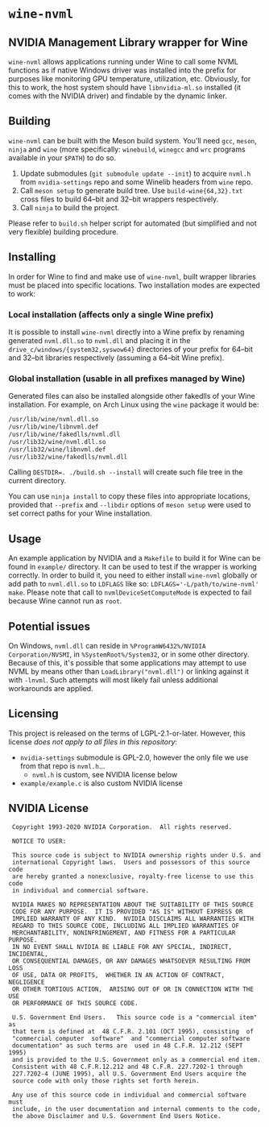 # `wine-nvml`

## NVIDIA Management Library wrapper for Wine

`wine-nvml` allows applications running under Wine to call some NVML functions as if native Windows driver was installed into the prefix for purposes like monitoring GPU temperature, utilization, etc. Obviously, for this to work, the host system should have `libnvidia-ml.so` installed (it comes with the NVIDIA driver) and findable by the dynamic linker.

## Building

`wine-nvml` can be built with the Meson build system. You'll need `gcc`, `meson`, `ninja` and `wine` (more specifically: `winebuild`, `winegcc` and `wrc` programs available in your `$PATH`) to do so.

1. Update submodules (`git submodule update --init`) to acquire `nvml.h` from `nvidia-settings` repo and some Winelib headers from `wine` repo.
2. Call `meson setup` to generate build tree. Use `build-wine{64,32}.txt` cross files to build 64–bit and 32–bit wrappers respectively.
3. Call `ninja` to build the project.

Please refer to `build.sh` helper script for automated (but simplified and not very flexible) building procedure.

## Installing

In order for Wine to find and make use of `wine-nvml`, built wrapper libraries must be placed into specific locations. Two installation modes are expected to work:

### Local installation (affects only a single Wine prefix)

It is possible to install `wine-nvml` directly into a Wine prefix by renaming generated `nvml.dll.so` to `nvml.dll` and placing it in the `drive_c/windows/{system32,syswow64}` directories of your prefix for 64–bit and 32–bit libraries respectively (assuming a 64–bit Wine prefix).

### Global installation (usable in all prefixes managed by Wine)

Generated files can also be installed alongside other fakedlls of your Wine installation. For example, on Arch Linux using the `wine` package it would be:

```sh
/usr/lib/wine/nvml.dll.so
/usr/lib/wine/libnvml.def
/usr/lib/wine/fakedlls/nvml.dll
/usr/lib32/wine/nvml.dll.so
/usr/lib32/wine/libnvml.def
/usr/lib32/wine/fakedlls/nvml.dll
```

Calling `DESTDIR=. ./build.sh --install` will create such file tree in the current directory.

You can use `ninja install` to copy these files into appropriate locations, provided that `--prefix` and `--libdir` options of `meson setup` were used to set correct paths for your Wine installation.

## Usage

An example application by NVIDIA and a `Makefile` to build it for Wine can be found in `example/` directory. It can be used to test if the wrapper is working correctly. In order to build it, you need to either install `wine-nvml` globally or add path to `nvml.dll.so` to `LDFLAGS` like so: `LDFLAGS='-L/path/to/wine-nvml' make`. Please note that call to `nvmlDeviceSetComputeMode` is expected to fail because Wine cannot run as `root`.

## Potential issues

On Windows, `nvml.dll` can reside in `%ProgramW6432%/NVIDIA Corporation/NVSMI`, in `%SystemRoot%/System32`, or in some other directory. Because of this, it's possible that some applications may attempt to use NVML by means other than `LoadLibrary("nvml.dll")` or linking against it with `-lnvml`. Such attempts will most likely fail unless additional workarounds are applied.

## Licensing

This project is released on the terms of LGPL-2.1-or-later. However, this license _does not apply to all files in this repository_:

* `nvidia-settings` submodule is GPL-2.0, however the only file we use from that repo is `nvml.h`…
  * `nvml.h` is custom, see NVIDIA license below
* `example/example.c` is also custom NVIDIA license

## NVIDIA License

```
 Copyright 1993-2020 NVIDIA Corporation.  All rights reserved.

 NOTICE TO USER:

 This source code is subject to NVIDIA ownership rights under U.S. and
 international Copyright laws.  Users and possessors of this source code
 are hereby granted a nonexclusive, royalty-free license to use this code
 in individual and commercial software.

 NVIDIA MAKES NO REPRESENTATION ABOUT THE SUITABILITY OF THIS SOURCE
 CODE FOR ANY PURPOSE.  IT IS PROVIDED "AS IS" WITHOUT EXPRESS OR
 IMPLIED WARRANTY OF ANY KIND.  NVIDIA DISCLAIMS ALL WARRANTIES WITH
 REGARD TO THIS SOURCE CODE, INCLUDING ALL IMPLIED WARRANTIES OF
 MERCHANTABILITY, NONINFRINGEMENT, AND FITNESS FOR A PARTICULAR PURPOSE.
 IN NO EVENT SHALL NVIDIA BE LIABLE FOR ANY SPECIAL, INDIRECT, INCIDENTAL,
 OR CONSEQUENTIAL DAMAGES, OR ANY DAMAGES WHATSOEVER RESULTING FROM LOSS
 OF USE, DATA OR PROFITS,  WHETHER IN AN ACTION OF CONTRACT, NEGLIGENCE
 OR OTHER TORTIOUS ACTION,  ARISING OUT OF OR IN CONNECTION WITH THE USE
 OR PERFORMANCE OF THIS SOURCE CODE.

 U.S. Government End Users.   This source code is a "commercial item" as
 that term is defined at  48 C.F.R. 2.101 (OCT 1995), consisting  of
 "commercial computer  software"  and "commercial computer software
 documentation" as such terms are  used in 48 C.F.R. 12.212 (SEPT 1995)
 and is provided to the U.S. Government only as a commercial end item.
 Consistent with 48 C.F.R.12.212 and 48 C.F.R. 227.7202-1 through
 227.7202-4 (JUNE 1995), all U.S. Government End Users acquire the
 source code with only those rights set forth herein.

 Any use of this source code in individual and commercial software must
 include, in the user documentation and internal comments to the code,
 the above Disclaimer and U.S. Government End Users Notice.
```
